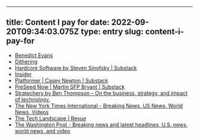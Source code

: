 
---
title: Content I pay for 
date: 2022-09-20T09:34:03.075Z
type: entry
slug: content-i-pay-for
---
* [Benedict Evans](https://www.ben-evans.com/newsletter)
* [Dithering](https://dithering.fm/)
* [Hardcore Software by Steven Sinofsky | Substack](https://hardcoresoftware.learningbyshipping.com/)
* [Insider](https://www.insider.com/#)
* [Platformer | Casey Newton | Substack](https://www.platformer.news/)
* [PreSeed Now | Martin SFP Bryant | Substack](https://www.preseednow.com/)
* [Stratechery by Ben Thompson – On the business, strategy, and impact of technology.](https://stratechery.com/)
* [The New York Times International - Breaking News, US News, World News, Videos](https://www.nytimes.com/international/)
* [The Tech Landscape | Revue](https://www.getrevue.co/profile/petergasston)
* [The Washington Post - Breaking news and latest headlines, U.S. news, world news, and video](https://www.washingtonpost.com/)


